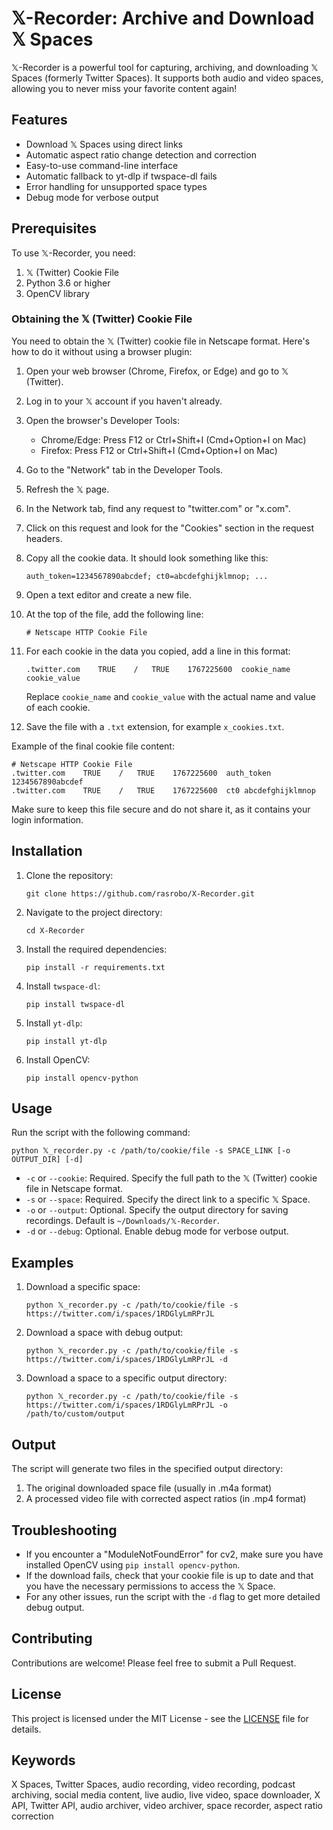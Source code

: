 # 𝕏-Recorder: Archive and Download 𝕏 Spaces

𝕏-Recorder is a powerful tool for capturing, archiving, and downloading 𝕏 Spaces (formerly Twitter Spaces). It supports both audio and video spaces, allowing you to never miss your favorite content again!

## Features

- Download 𝕏 Spaces using direct links
- Automatic aspect ratio change detection and correction
- Easy-to-use command-line interface
- Automatic fallback to yt-dlp if twspace-dl fails
- Error handling for unsupported space types
- Debug mode for verbose output

## Prerequisites

To use 𝕏-Recorder, you need:

1. 𝕏 (Twitter) Cookie File
2. Python 3.6 or higher
3. OpenCV library

### Obtaining the 𝕏 (Twitter) Cookie File

You need to obtain the 𝕏 (Twitter) cookie file in Netscape format. Here's how to do it without using a browser plugin:

1. Open your web browser (Chrome, Firefox, or Edge) and go to 𝕏 (Twitter).

2. Log in to your 𝕏 account if you haven't already.

3. Open the browser's Developer Tools:
   - Chrome/Edge: Press F12 or Ctrl+Shift+I (Cmd+Option+I on Mac)
   - Firefox: Press F12 or Ctrl+Shift+I (Cmd+Option+I on Mac)

4. Go to the "Network" tab in the Developer Tools.

5. Refresh the 𝕏 page.

6. In the Network tab, find any request to "twitter.com" or "x.com".

7. Click on this request and look for the "Cookies" section in the request headers.

8. Copy all the cookie data. It should look something like this:
   ```
   auth_token=1234567890abcdef; ct0=abcdefghijklmnop; ...
   ```

9. Open a text editor and create a new file.

10. At the top of the file, add the following line:
    ```
    # Netscape HTTP Cookie File
    ```

11. For each cookie in the data you copied, add a line in this format:
    ```
    .twitter.com	TRUE	/	TRUE	1767225600	cookie_name	cookie_value
    ```
    Replace `cookie_name` and `cookie_value` with the actual name and value of each cookie.

12. Save the file with a `.txt` extension, for example `x_cookies.txt`.

Example of the final cookie file content:
```
# Netscape HTTP Cookie File
.twitter.com	TRUE	/	TRUE	1767225600	auth_token	1234567890abcdef
.twitter.com	TRUE	/	TRUE	1767225600	ct0	abcdefghijklmnop
```

Make sure to keep this file secure and do not share it, as it contains your login information.

## Installation

1. Clone the repository:
   ```
   git clone https://github.com/rasrobo/X-Recorder.git
   ```
2. Navigate to the project directory:
   ```
   cd X-Recorder
   ```
3. Install the required dependencies:
   ```
   pip install -r requirements.txt
   ```
4. Install `twspace-dl`:
   ```
   pip install twspace-dl
   ```
5. Install `yt-dlp`:
   ```
   pip install yt-dlp
   ```
6. Install OpenCV:
   ```
   pip install opencv-python
   ```

## Usage

Run the script with the following command:

```
python 𝕏_recorder.py -c /path/to/cookie/file -s SPACE_LINK [-o OUTPUT_DIR] [-d]
```

- `-c` or `--cookie`: Required. Specify the full path to the 𝕏 (Twitter) cookie file in Netscape format.
- `-s` or `--space`: Required. Specify the direct link to a specific 𝕏 Space.
- `-o` or `--output`: Optional. Specify the output directory for saving recordings. Default is `~/Downloads/𝕏-Recorder`.
- `-d` or `--debug`: Optional. Enable debug mode for verbose output.

## Examples

1. Download a specific space:
   ```
   python 𝕏_recorder.py -c /path/to/cookie/file -s https://twitter.com/i/spaces/1RDGlyLmRPrJL
   ```

2. Download a space with debug output:
   ```
   python 𝕏_recorder.py -c /path/to/cookie/file -s https://twitter.com/i/spaces/1RDGlyLmRPrJL -d
   ```

3. Download a space to a specific output directory:
   ```
   python 𝕏_recorder.py -c /path/to/cookie/file -s https://twitter.com/i/spaces/1RDGlyLmRPrJL -o /path/to/custom/output
   ```

## Output

The script will generate two files in the specified output directory:
1. The original downloaded space file (usually in .m4a format)
2. A processed video file with corrected aspect ratios (in .mp4 format)

## Troubleshooting

- If you encounter a "ModuleNotFoundError" for cv2, make sure you have installed OpenCV using `pip install opencv-python`.
- If the download fails, check that your cookie file is up to date and that you have the necessary permissions to access the 𝕏 Space.
- For any other issues, run the script with the `-d` flag to get more detailed debug output.

## Contributing

Contributions are welcome! Please feel free to submit a Pull Request.

## License

This project is licensed under the MIT License - see the [LICENSE](LICENSE) file for details.

## Keywords

X Spaces, Twitter Spaces, audio recording, video recording, podcast archiving, social media content, live audio, live video, space downloader, X API, Twitter API, audio archiver, video archiver, space recorder, aspect ratio correction
